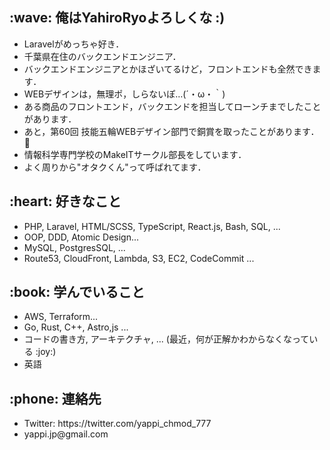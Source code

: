 <div>
  <h2>:wave: 俺はYahiroRyoよろしくな :) </h1>
  <ul>
    <li>Laravelがめっちゃ好き．</li>
    <li>千葉県在住のバックエンドエンジニア．</li>
    <li>バックエンドエンジニアとかほざいてるけど，フロントエンドも全然できます．</li>
    <li>WEBデザインは，無理ポ，しらないぽ…(´・ω・｀)</li>
    <li>ある商品のフロントエンド，バックエンドを担当してローンチまでしたことがあります．</li>
    <li>あと，第60回 技能五輪WEBデザイン部門で銅賞を取ったことがあります．🥉</li>
    <li>情報科学専門学校のMakeITサークル部長をしています．</li>
    <li>よく周りから"オタクくん"って呼ばれてます．</li>
  </ul>
  
  <h2>:heart: 好きなこと</h1>
  <ul>
    <li>PHP, Laravel, HTML/SCSS, TypeScript, React.js, Bash, SQL, ...</li>
    <li>OOP, DDD, Atomic Design...</li>
    <li>MySQL, PostgresSQL, ...</li>
    <li>Route53, CloudFront, Lambda, S3, EC2, CodeCommit ... </li>
  </ul>
  
  <h2>:book: 学んでいること</h1>
  <ul>
    <li>AWS, Terraform...</li>
    <li>Go, Rust, C++, Astro,js ...</li>
    <li>コードの書き方, アーキテクチャ, ... (最近，何が正解かわからなくなっている :joy:)</li>
    <li>英語</li>
  </ul>
  
  <h2>:phone: 連絡先</h1>
  <ul>
    <li>Twitter: https://twitter.com/yappi_chmod_777</li>
    <li>yappi.jp@gmail.com</li>
  </ul>
</div>
